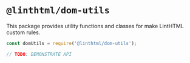 # `@linthtml/dom-utils`

This package provides utility functions and classes for make LintHTML custom rules.

```javascript
const domUtils = require('@linthtml/dom-utils');

// TODO: DEMONSTRATE API
```

